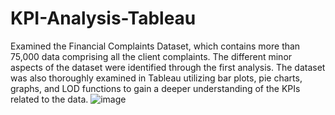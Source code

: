 # KPI-Analysis-Tableau
Examined the Financial Complaints Dataset, which contains more than 75,000 data comprising all the client complaints. The different minor aspects of the dataset were identified through the first analysis. The dataset was also thoroughly examined in Tableau utilizing bar plots, pie charts, graphs, and LOD functions to gain a deeper understanding of the KPIs related to the data.
![image](https://user-images.githubusercontent.com/114778551/236585631-b6742200-7c02-46f9-a8e1-9e4692e1d2e7.png)
